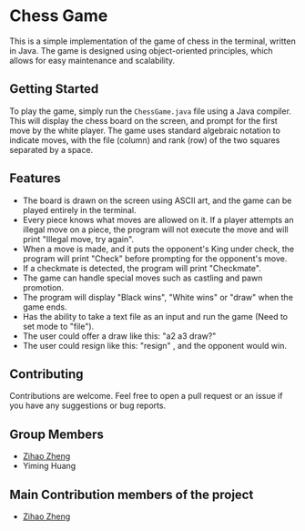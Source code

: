 # Chess Game

This is a simple implementation of the game of chess in the terminal, written in Java. The game is designed using object-oriented principles, which allows for easy maintenance and scalability.

## Getting Started

To play the game, simply run the `ChessGame.java` file using a Java compiler. This will display the chess board on the screen, and prompt for the first move by the white player. The game uses standard algebraic notation to indicate moves, with the file (column) and rank (row) of the two squares separated by a space.

## Features

- The board is drawn on the screen using ASCII art, and the game can be played entirely in the terminal.
- Every piece knows what moves are allowed on it. If a player attempts an illegal move on a piece, the program will not execute the move and will print "Illegal move, try again".
- When a move is made, and it puts the opponent's King under check, the program will print "Check" before prompting for the opponent's move.
- If a checkmate is detected, the program will print "Checkmate".
- The game can handle special moves such as castling and pawn promotion.
- The program will display "Black wins", "White wins" or "draw" when the game ends.
- Has the ability to take a text file as an input and run the game (Need to set mode to "file").
- The user could offer a draw like this: "a2 a3 draw?"
- The user could resign like this: "resign" , and the opponent would win.


## Contributing

Contributions are welcome. Feel free to open a pull request or an issue if you have any suggestions or bug reports.

## Group Members

- [Zihao Zheng](https://github.com/zhengzihao2002)
- Yiming Huang

## Main Contribution members of the project
- [Zihao Zheng](https://github.com/zhengzihao2002)
